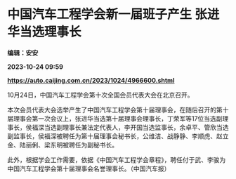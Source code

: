 # 中国汽车工程学会新一届班子产生 张进华当选理事长
**编辑：安安**

**2023-10-24 09:59**

**https://auto.caijing.com.cn/2023/1024/4966600.shtml**

10月24日，中国汽车工程学会第十次全国会员代表大会在北京召开。

本次会员代表大会选举产生了中国汽车工程学会第十届理事会，在随后召开的第十届理事会第一次会议上，张进华当选第十届理事会理事长，丁荣军等17位当选副理事长，侯福深当选副理事长兼法定代表人，李开国当选监事长，余卓平、管欣当选副监事长，侯福深被聘任为第十届理事会秘书长，公维洁、战静静、李顺虎、赵立金、陆丽俐、梁东明被聘任为副秘书长。

此外，根据学会工作需要，依据《中国汽车工程学会章程》，聘任付于武、李骏为中国汽车工程学会第十届理事会名誉理事长。（中国汽车报）